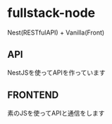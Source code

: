 # fullstack-node

Nest(RESTfulAPI) + Vanilla(Front)

## API

NestJSを使ってAPIを作っています

## FRONTEND

素のJSを使ってAPIと通信をします
